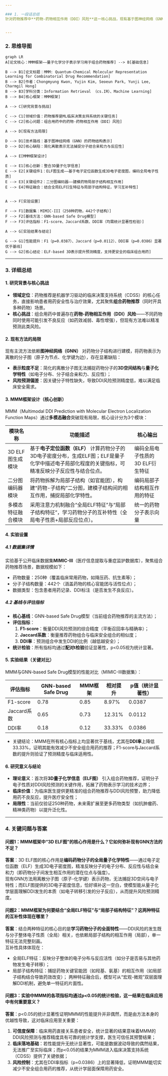 ```yaml
---

### 1. 一段话总结
针对药物推荐中**药物-药物相互作用（DDI）风险**这一核心挑战，现有基于图神经网络（GNN）的方法因采用简化离散分子表示，无法充分捕捉分子结合亲和力与反应性。本文提出**MMM（Multimodal DDI Prediction with Molecular Electron Localization Function Maps）框架**，通过整合**3D量子化学信息**（基于电子定位函数ELF生成3D电子密度图），将编码全局电子性质的ELF衍生特征与建模局部子结构相互作用的二分图编码器结合，学习药物分子的互补特性。在含**250种药物、442个子结构的MIMIC-III数据集**上验证，MMM相比GNN-based Safe Drug模型，在F1-score（p=0.0387）、Jaccard系数（p=0.0112）和DDI率（p=0.0386）上实现统计显著提升，为临床组合用药的安全性与准确性提供支持。


---
```


### 2. 思维导图
```mermaid
graph LR
A[论文核心：MMM框架——量子化学分子表示学习用于组合药物推荐] --> B[基础信息]

B --> B1[论文标题：MMM: Quantum-Chemical Molecular Representation Learning for Combinatorial Drug Recommendation]
B --> B2[作者：Chongmyung Kwon, Yujin Kim, Seoeun Park, Yunji Lee, Charmgil Hong]
B --> B3[学科分类：Information Retrieval （cs.IR）、Machine Learning]
B --> B4[核心框架：MMM框架]

A --> C[研究背景与挑战]

C --> C1[领域价值：药物推荐是ML临床决策支持系统的关键任务]
C --> C2[核心问题：组合用药中的药物-药物相互作用（DDI）风险]

A --> D[现有方法局限]

D --> D1[技术路线：基于图神经网络（GNN）的药物结构表示]
D --> D2[核心缺陷：简化离散表示无法捕捉分子结合亲和力与反应性]

A --> E[MMM框架设计]

E --> E1[核心创新：整合3D量子化学信息]
E --> E2[关键组件1：ELF图生成——基于电子定位函数生成3D电子密度图，编码全局电子性质]
E --> E3[关键组件2：二分图编码器——建模药物局部子结构相互作用]
E --> E4[特征融合：结合全局ELF衍生特征与局部子结构特征，学习互补特性]


A --> F[实验设置]

F --> F1[数据集：MIMIC-III（250种药物，442个子结构）]
F --> F2[基线方法：GNN-based Safe Drug模型]
F --> F3[评估指标：F1-score、Jaccard系数、DDI率（均需统计显著性检验）]

A --> G[实验结果与结论]

G --> G1[性能提升：F1（p=0.0387）、Jaccard（p=0.0112）、DDI率（p=0.0386）显著优于基线]
G --> G2[核心结论：ELF-based 3D表示提升预测精度，支持更安全的临床组合用药]
```


---

### 3. 详细总结
#### 1. 研究背景与核心挑战
- **领域定位**：药物推荐是机器学习驱动的临床决策支持系统（CDSS）的核心任务，直接影响患者用药安全性与治疗效果，尤其聚焦**组合药物推荐**（同时开具多种药物）场景。
- **核心挑战**：组合用药中普遍存在**药物-药物相互作用（DDI）风险**——不同药物同时使用可能引发不良反应（如药效减弱、毒性增强），但现有方法难以精准预测此类风险。


#### 2. 现有方法的局限
现有主流方法依赖**图神经网络（GNN）** 对药物分子结构进行建模，将药物表示为离散的分子图（原子为节点、化学键为边），存在显著缺陷：
- **表示粒度不足**：简化的离散分子图无法捕捉药物分子的**3D空间结构**与**量子化学特性**（如电子分布、分子结合亲和力、反应性）；
- **风险预测偏差**：因关键分子特性缺失，导致DDI风险预测精度低，难以满足临床安全需求。


#### 3. MMM框架设计（核心创新）
MMM（Multimodal DDI Prediction with Molecular Electron Localization Function Maps）通过**多模态融合**突破现有局限，核心设计分为3个模块：

| 模块名称               | 功能描述                                                                 | 核心输出                          |
|------------------------|--------------------------------------------------------------------------|-----------------------------------|
| 3D ELF图生成模块       | 基于**电子定位函数（ELF）** 计算药物分子的3D电子密度分布，生成ELF图；ELF是量子化学中描述电子局部化程度的关键指标，可精准反映分子反应性与结合位点。 | 编码全局电子性质的3D ELF衍生特征  |
| 二分图编码器模块       | 将药物拆解为局部子结构（如官能团），构建“药物-子结构”二分图，建模子结构间的相互作用，捕捉局部化学特性。 | 编码局部子结构相互作用的特征      |
| 多模态特征融合模块     | 采用注意力机制融合“全局ELF特征”与“局部子结构特征”，学习药物分子的互补特性（全局电子性质+局部反应位点）。 | 统一的药物分子表示向量            |


#### 4. 实验设置
##### 4.1 数据集详情
实验基于公开临床数据集**MIMIC-III**（医疗信息提取与重症监护数据库），聚焦组合药物推荐场景，数据规模如下：
- 药物数量：250种（覆盖临床常用药物，如降压药、抗生素等）；
- 分子子结构数量：442个（涵盖药物的核心官能团与活性位点）；
- 数据类型：包含患者用药记录、DDI标注（是否发生不良反应）。

##### 4.2 基线与评估指标
- **核心基线**：GNN-based Safe Drug模型（当前组合药物推荐的主流方法）；
- **评估指标**：
   1. **F1-score**：衡量DDI风险预测的综合精度（平衡召回率与精确率）；
   2. **Jaccard系数**：衡量推荐药物组合与临床安全组合的相似度；
   3. **DDI率**：预测组合中发生DDI的比例（越低越安全）；
- **统计检验**：所有指标均通过**配对t检验**验证显著性，p<0.05视为统计显著。


#### 5. 实验结果（关键对比）
MMM与GNN-based Safe Drug模型的性能对比（MIMIC-III数据集）：

| 评估指标       | GNN-based Safe Drug | MMM框架 | 相对提升 | p值（统计显著性） |
|----------------|---------------------|---------|----------|-------------------|
| F1-score       | 0.78                | 0.85    | 8.97%    | 0.0387            |
| Jaccard系数    | 0.65                | 0.73    | 12.31%   | 0.0112            |
| DDI率          | 0.18                | 0.12    | 33.33%   | 0.0386            |

- 关键结论：MMM在所有核心指标上均显著优于基线，尤其在**DDI率**上降低33.33%，证明其能有效减少不安全组合用药的推荐；F1-score与Jaccard系数的提升则验证了预测精度与临床适用性。


#### 6. 研究意义与结论
- **理论意义**：首次将**3D量子化学信息（ELF图）** 引入组合药物推荐，证明分子电子性质对DDI风险预测的关键作用，拓展了药物表示学习的技术边界；
- **临床价值**：为临床医生提供更精准的组合药物推荐与DDI风险预警，助力降低用药不良反应，提升医疗安全性；
- **局限性**：当前仅验证250种药物，未来需扩展至更多药物类型（如抗肿瘤药、精神类药物）以提升泛化性。


---

### 4. 关键问题与答案
#### 问题1：MMM框架中“3D ELF图”的核心作用是什么？它如何弥补现有GNN方法的不足？
**答案**：3D ELF图的核心作用是**编码药物分子的全局量子化学特性**——通过电子定位函数（ELF）生成3D电子密度图，精准反映分子的电子分布、反应性与结合亲和力（即药物分子间发生相互作用的潜在位点与强度）。  
现有GNN方法用离散分子图（原子-化学键）表示药物，无法捕捉3D空间与电子特性；而ELF图提供的3D电子密度信息，恰好填补这一空白，使模型能从量子化学层面理解DDI发生的本质（如电子转移引发的分子反应），从而提升风险预测精度。

#### 问题2：MMM框架为何要结合“全局ELF特征”与“局部子结构特征”？这两种特征的互补性体现在哪里？
**答案**：结合两种特征的核心目的是**学习药物分子的全面特性**——DDI风险的发生既与分子整体电子性质（全局）相关，也依赖局部子结构的相互作用（局部），单一特征无法完整刻画。  
互补性具体体现在：
- 全局ELF特征：反映分子整体的电子分布与反应活性（如分子是否易与其他药物发生电子转移）；
- 局部子结构特征：捕捉药物关键官能团（如羟基、氨基）的相互作用（如局部子结构结合导致药效改变）；
  两种特征融合后，模型可从“宏观-微观”双层面理解DDI机制，避免单一特征的片面性。

#### 问题3：实验中MMM的各项指标均通过p<0.05的统计检验，这一结果在临床应用中有何重要意义？
**答案**：p<0.05的统计显著性证明MMM的性能提升并非偶然，而是由方法本身的优越性导致，这对临床应用至关重要：
1. **可信度保障**：临床用药直接关系患者安全，统计显著的结果意味着MMM的DDI风险预测与推荐精度具有可靠的统计学支撑，医生可信任其预警结果；
2. **临床落地基础**：若性能提升无统计显著性，可能是数据波动导致的偶然结果，无法推广至实际临床；而p<0.05的结果为MMM进入临床决策支持系统（CDSS）提供了关键依据；
3. **风险控制**：尤其在DDI率指标（p=0.0386）上的显著降低，证明MMM能切实减少不安全组合用药的推荐，从统计学层面保障用药安全。